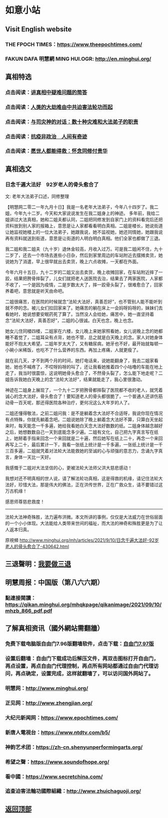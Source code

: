 # 如意小站

## Visit English website

### THE FPOCH TIMES：https://www.theepochtimes.com/

### FAKUN DAFA 明慧網 MING HUI.OGR: http://en.minghui.org/

## 真相特选

### 点击阅读：[讲真相中疑难问题的简答](https://github.com/pinhe91/jcxw3/tree/main)

### 点击阅读：[人类的大劫难由中共迫害法轮功而起](https://github.com/pinhe91/jcxw4/tree/main) 

### 点击阅读：[与司灾神的对话：数十种灾难和大法弟子的职责](https://github.com/pinhe91/jcxw1/tree/main) 

### 点击阅读：[抗疫非政治　人间有奇迹](https://github.com/pinhe91/jcxw2/tree/main) 

### 点击阅读：[愿世人都能得救：怀念同修付贵华](https://github.com/pinhe91/jcxw5/tree/main)

## 真相选文

### 日念千遍大法好　92岁老人的骨头愈合了

文: 老年大法弟子口述，同修整理 

【明慧网二零二一年九月十日】我是一名老年大法弟子，今年八十四岁了。我二姐，今年九十二岁。今天和大家说说发生在我二姐身上的神迹。
多年前，我给二姐讲过大法真相，她和二姐夫都认同，二姐把同修发到自家门上的资料看完后还把资料放到别人家的报箱上，意思是让人家都看看明白真相。二姐是楼长，她说街道让她监视她楼上的一位大法弟子，她跟我说，她不监视她，她还同情她，她跟我说再有资料就送到街道，意思是让街道的人明白明白真相。他们全家也都做了三退。

我二姐和我二姐夫（九十岁）退休金较高，月收入过万。可是我二姐闲不住，九十二岁了，还去一个市场去進些小日杂，然后到家里周边的车站附近去摆摊卖货，她说她为了消遣，早上很早就出去卖货，晚上六点收摊，一天都在外面。

今年六月十五日，九十二岁的二姐又出去卖货，晚上收摊回家，在车站附近摔了一跤，结果把胯骨摔裂了，儿女们就把老人送医院去治，结果去了两家医院，人家都不收了，一个是因为疫情，二是岁数太大了，摔一跤骨头裂了，很难愈合了，回家养着吧，意思就是听天由命吧。

二姐很痛苦，在医院的时候就念“法轮大法好，真善忍好”，也不管别人能不能听到就不停的念。被儿女们拉回家来了。她痛苦的躺在床上一会妈呀妈呀的，妹妹们去看她时，她说想要安眠药死了算了。当然没人会给她，痛苦中，她一直坚持着念“法轮大法好，真善忍好”，二姐的心很诚。白天也念，晚上也念。

她女儿住同楼四楼，二姐家在六楼，女儿晚上来她家照看她，女儿说晚上念的她都睡不着觉了，二姐耳朵有点背，她也不管，总之就是白天晚上的念。家人对她身体能好不抱太大希望。二姐年岁太大了，又有糖尿病，她牙也不好，最开始就每顿一小碗小米稀饭，也吃不了什么营养的东西。再加上疼痛，人就更瘦了。

就在前几天，才不到两个月的时间，她打电话来，说她能翻身了，我去二姐家看她，她也不喊疼了，不哎呀妈呀的叫了，还让我看她推着四个小咕噜的车能在地上走了，我当时很震惊，这说明她骨头愈合了，不然骨头裂了，怎么能下地走呢？二姐告诉我她白天晚上的念“法轮大法好”，结果就能走了，我心里很激动。

神迹在二姐身上展现了，一个九十二岁把胯骨都摔裂了医院都不收的老人，就凭着诚心的念大法好，骨头愈合了！要知道老人的骨头都很脆了，一个普通人还讲伤筋动骨一百天呢，那还得医院各种治疗，更何况这么大年岁的人了。

二姐还懂得敬法，之前二姐问我：是不是躺着念大法好不合适呀，我说你现在情况有点特殊，你就先躺着念吧。二姐说她除了晚上躺着念大法好不算，只算白天坐起来时，每天能念一千多遍，她给我看她白天念大法好数数的纸。二姐身体越念越好之后，她想数数自己一天到底能念多少遍。二姐有文化，自己把九字真言写在纸上，她掰着手指来回念一个来回就是二十遍，然后她写在纸上二十，再念一个来回再写上二十，最后累计一下，我看一张纸上统计是一千多遍，一张纸上统计是一千三百多遍，二姐就凭着对法轮大法能救她的至诚的心与顽强的意志力，念诵九字真言，身体一天比一天好。

我感慨于二姐对大法坚信的心，更被法轮大法师父洪大慈悲感动！

我想对还不明真相的世人说，请了解法轮功真相，这是得救的机缘，请记住法轮大法好，珍惜大法，那是伟大的佛法，正在洪传世界，正在广救众生，请不要错过这万古机缘！

感恩师尊慈悲救度！

* * * * * * *
法轮大法神奇殊胜，法力遍布洪微。本文所讲的事例，仅仅是大法威力在世俗层面的一个小小体现。大法能给人类带来世间的福祉，而大法的神奇和殊胜更是为了让人返本归真。

原視頻 http://www.minghui.org/mh/articles/2021/9/10/日念千遍大法好-92岁老人的骨头愈合了-430642.html

## 三退聲明：[我要做三退](http://tuidang.ddns.net/)

## 明慧周报：中国版（第八六六期）

### 點連接閱讀：https://qikan.minghui.org/mhqkpage/qikanimage/2021/09/10/mhzb_866_pdf.pdf

## 了解真相资讯（國外網站需翻牆）

### 免费下载电脑版自由门7.96版翻墙软件，点击下载：[自由门7.97版](https://github.com/pinhe91/tuiguang/files/6839679/fg797r.zip)

### 设置后翻墙：自由门下载成功后解压文件，再双击图标打开自由门，再点设置，再点自由门代理控制，再点所有网站都通过自由门代理访问，再点确定，设置完成，这样就翻墙了，可以访问国外网站了。

### 明慧网：http://www.minghui.org/

### 正见网：http://www.zhengjian.org/

### 大纪元新闻网：https://www.epochtimes.com/

### 新唐人電視台：https://www.ntdtv.com/b5/

### 神韵艺术团：https://zh-cn.shenyunperformingarts.org/

### 希望之聲：https://www.soundofhope.org/

### 看中國：https://www.secretchina.com/

### 追查迫害法輪功國際組織：http://www.zhuichaguoji.org/

## [返回顶部](https://git.io/Js3EY)
